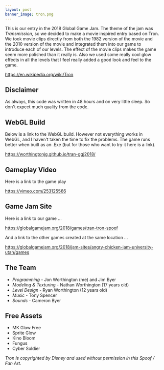 ```yaml
---
layout: post
banner_image: tron.png
---
```


This is our entry in the 2018 Global Game Jam.  The theme of the jam was *Transmission*, so we decided to make a movie inspired entry based on Tron.  We took movie clips directly from both the 1982 version of the movie and the 2010 version of the movie and integrated them into our game to introduce each of our levels.  The effect of the movie clips makes the game seem more polished than it really is.  Also we used some really cool glow effects in all the levels that I feel really added a good look and feel to the game.  

<https://en.wikipedia.org/wiki/Tron>

## Disclaimer

As always, this code was written in 48 hours and on very little sleep.  So don't expect much quality from the code.

## WebGL Build

Below is a link to the WebGL build.  However not everything works in WebGL, and I haven't taken the time to fix the problems.  The game runs better when built as an .Exe (but for those who want to try it here is a link).

<https://worthingtonjg.github.io/tran-ggj2018/>

## Gameplay Video

Here is a link to the game play 

<https://vimeo.com/253125566>

## Game Jam Site

Here is a link to our game ...

<https://globalgamejam.org/2018/games/tran-tron-spoof>

And a link to the other games created at the same location ...

<https://globalgamejam.org/2018/jam-sites/angry-chicken-jam-university-utah/games>

## The Team

- *Programming* - Jon Worthington (me) and Jim Byer
- *Modeling & Texturing* - Nathan Worthington (17 years old)
- *Level Design* - Ryan Worthington (12 years old)
- *Music* - Tony Spencer
- *Sounds* - Cameron Byer

## Free Assets

- MK Glow Free
- Sprite Glow
- Kino Bloom
- Fungus
- Cyber Soldier

*Tron is copyrighted by Disney and used without permission in this Spoof / Fan Art.*




